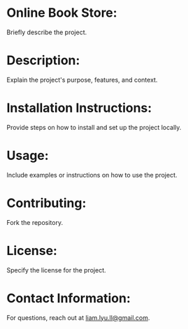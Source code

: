 # Online Book Store: 
Briefly describe the project.

# Description: 
Explain the project's purpose, features, and context.

# Installation Instructions: 
Provide steps on how to install and set up the project locally.

# Usage: 
Include examples or instructions on how to use the project.

# Contributing: 
Fork the repository.

# License: 
Specify the license for the project.

# Contact Information: 
For questions, reach out at liam.lyu.ll@gmail.com.
